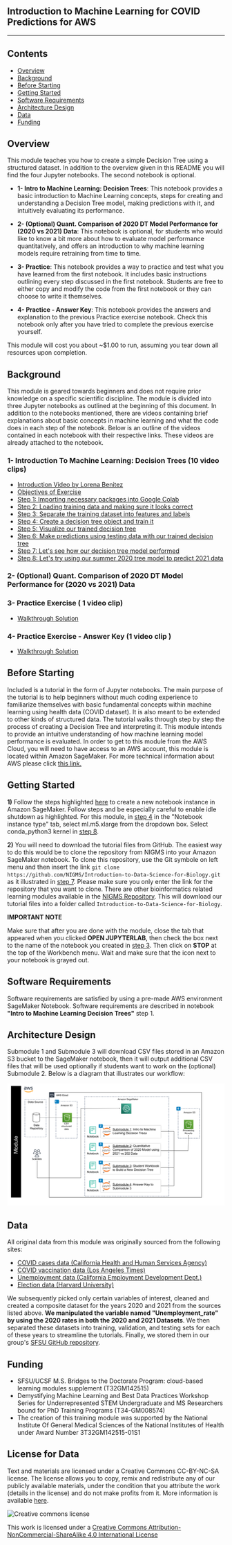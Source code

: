 ## Introduction to Machine Learning for COVID Predictions for AWS
---------------------------------

## Contents

+ [Overview](#overview)
+ [Background](#background)
+ [Before Starting](#before-starting)
+ [Getting Started](#getting-started)
+ [Software Requirements](#software-requirements)
+ [Architecture Design](#architecture-design)
+ [Data](#data)
+ [Funding](#funding)

## **Overview** 

This module teaches you how to create a simple Decision Tree using a structured dataset. In addition to the overview given in this README you will find the four Jupyter notebooks. The second notebook is optional.
- **1- Intro to Machine Learning: Decision Trees**: This notebook provides a basic introduction to Machine Learning concepts, steps for creating and understanding a Decision Tree model, making predictions with it, and intuitively evaluating its performance. 

- **2- (Optional) Quant. Comparison of 2020 DT Model Performance for (2020 vs 2021) Data**: This notebook is optional, for students who would like to know a bit more about how to evaluate model performance quantitatively, and offers an introduction to why machine learning models require retraining from time to time. 

- **3- Practice**: This notebook provides a way to practice and test what you have learned from the first notebook. It includes basic instructions outlining every step discussed in the first notebook. Students are free to either copy and modify the code from the first notebook or they can choose to write it themselves.

- **4- Practice - Answer Key**: This notebook provides the answers and explanation to the previous Practice exercise notebook. Check this notebook only after you have tried to complete the previous exercise yourself. 

This module will cost you about ~$1.00 to run, assuming you tear down all resources upon completion.


## Background 
This module is geared towards beginners and does not require prior knowledge on a specific scientific discipline. The module is divided into three Jupyter notebooks as outlined at the beginning of this document. In addition to the notebooks mentioned, there are videos containing brief explanations about basic concepts in machine learning and what the code does in each step of the notebook. Below is an outline of the videos contained in each notebook with their respective links. These videos are already attached to the notebook.

### 1- Introduction To Machine Learning: Decision Trees (10 video clips)

- [Introduction Video by Lorena Benitez](https://youtu.be/e3tGQykFC5M)
- [Objectives of Exercise](https://youtu.be/_kAjJ8rJwfU)
- [Step 1: Importing necessary packages into Google Colab](https://youtu.be/jPIQbpdTkbM)
- [Step 2: Loading training data and making sure it looks correct](https://youtu.be/z9dcLYg65uk)
- [Step 3: Separate the training dataset into features and labels](https://youtu.be/qh8C0QRECWU)
- [Step 4: Create a decision tree object and train it](https://youtu.be/M6gY_JywOys)
- [Step 5: Visualize our trained decision tree](https://youtu.be/cFk6vmfU48w)
- [Step 6: Make predictions using testing data with our trained decision tree](https://youtu.be/LtD93dB5JzU)
- [Step 7: Let's see how our decision tree model performed](https://youtu.be/0VK4sLz2wrc)
- [Step 8: Let's try using our summer 2020 tree model to predict 2021 data](https://youtu.be/2r3ZpwM6xDQ)

### 2-  (Optional) Quant. Comparison of 2020 DT Model Performance for (2020 vs 2021) Data

### 3-  Practice Exercise ( 1 video clip)
- [Walkthrough Solution](https://youtu.be/eHI4wMjSGuU)
### 4- Practice Exercise - Answer Key (1 video clip )
- [Walkthrough Solution](https://youtu.be/eHI4wMjSGuU)

## Before Starting

Included is a tutorial in the form of Jupyter notebooks. The main purpose of the tutorial is to help beginners without much coding experience to familiarize themselves with basic fundamental concepts within machine learning using health data (COVID dataset). It is also meant to be extended to other kinds of structured data. The tutorial walks through step by step the process of creating a Decision Tree and interpreting it. This module intends to provide an intuitive understanding of how machine learning model performance is evaluated. In order to get to this module from the AWS Cloud, you will need to have access to an AWS account, this module is located within Amazon SageMaker. For more technical information about AWS please click [this link.](https://github.com/STRIDES/NIHCloudLabAWS)


## **Getting Started**

**1)** Follow the steps highlighted [here](https://github.com/NIGMS/NIGMS-Sandbox/blob/main/docs/HowToCreateAWSSagemakerNotebooks.md) to create a new notebook instance in Amazon SageMaker. Follow steps and be especially careful to enable idle shutdown as highlighted. For this module, in [step 4](https://github.com/NIGMS/NIGMS-Sandbox/blob/main/docs/HowToCreateAWSSagemakerNotebooks.md) in the "Notebook instance type" tab, select ml.m5.xlarge from the dropdown box. Select conda_python3 kernel in [step 8](https://github.com/NIGMS/NIGMS-Sandbox/blob/main/docs/HowToCreateAWSSagemakerNotebooks.md).

**2)** You will need to download the tutorial files from GitHub. The easiest way to do this would be to clone the repository from NIGMS into your Amazon SageMaker notebook. To clone this repository, use the Git symbole on left menu and then insert the link `git clone https://github.com/NIGMS/Introduction-to-Data-Science-for-Biology.git` as it illustrated in [step 7](https://github.com/NIGMS/NIGMS-Sandbox/blob/main/docs/HowToCreateAWSSagemakerNotebooks.md). Please make sure you only enter the link for the repository that you want to clone. There are other bioinformatics related learning modules available in the [NIGMS Repository](https://github.com/NIGMS). This will download our tutorial files into a folder called `Introduction-to-Data-Science-for-Biology`.

**IMPORTANT NOTE** 

Make sure that after you are done with the module, close the tab that appeared when you clicked **OPEN JUPYTERLAB**, then check the box next to the name of the notebook you created in [step 3](https://github.com/NIGMS/NIGMS-Sandbox/blob/main/docs/HowToCreateAWSSagemakerNotebooks.md). Then click on **STOP** at the top of the Workbench menu. Wait and make sure that the icon next to your notebook is grayed out.

## **Software Requirements**

Software requirements are satisfied by using a pre-made AWS environment SageMaker Notebook. Software requirements are described in notebook **"Intro to Machine Learning Decision Trees"** step 1. 

    
## **Architecture Design**

Submodule 1 and Submodule 3 will download CSV files stored in an Amazon S3 bucket to the SageMaker notebook, then it will output additional CSV files that will be used optionally if students want to work on the (optional) Submodule 2. Below is a diagram that illustrates our workflow:

![Architecture-diagram.PNG](images/workflow.svg)

## **Data** 
All original data from this module was originally sourced from the following sites: 

- [COVID cases data (California Health and Human Services Agency)](https://data.chhs.ca.gov/dataset/covid-19-time-series-metrics-by-county-and-state/resource/046cdd2b-31e5-4d34-9ed3-b48cdbc4be7a)
- [COVID vaccination data (Los Angeles Times)](https://github.com/datadesk/california-coronavirus-data)
- [Unemployment data (California Employment Development Dept.)](https://data.edd.ca.gov/Labor-Force-and-Unemployment-Rates/Local-Area-Unemployment-StatisticsdecisionLAUS-/e6gw-gvii)
- [Election data (Harvard University)](https://dataverse.harvard.edu/dataset.xhtml?persistentId=doi:10.7910/DVN/VOQCHQ)

We subsequently picked only certain variables of interest, cleaned and created a composite dataset for the years 2020 and 2021 from the sources listed above. **We manipulated the variable named "Unemployment_rate" by using the 2020 rates in both the 2020 and 2021 Datasets**. We then separated these datasets into training, validation, and testing sets for each of these years to streamline the tutorials. Finally, we stored them in our group's [SFSU GitHub repository](https://github.com/MarcMachineLearning/Introduction-to-Machine-Learning/tree/main/Datasets). 

## **Funding**

- SFSU/UCSF M.S. Bridges to the Doctorate Program: cloud-based learning modules supplement (T32GM142515)
- Demystifying Machine Learning and Best Data Practices Workshop Series for Underrepresented STEM Undergraduate and MS Researchers bound for PhD Training Programs (T34-GM008574)
- The creation of this training module was supported by the National Institute Of General Medical Sciences of the National Institutes of Health under Award Number 3T32GM142515-01S1

## **License for Data**

Text and materials are licensed under a Creative Commons CC-BY-NC-SA license. The license allows you to copy, remix and redistribute any of our publicly available materials, under the condition that you attribute the work (details in the license) and do not make profits from it. More information is available [here](https://tilburgsciencehub.com/about/#license).

![Creative commons license](https://i.creativecommons.org/l/by-nc-sa/4.0/88x31.png)

This work is licensed under a [Creative Commons Attribution-NonCommercial-ShareAlike 4.0 International License](http://creativecommons.org/licenses/by-nc-sa/4.0/)
